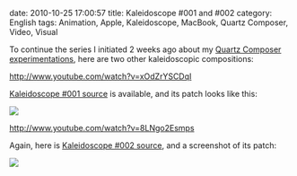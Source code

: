 date: 2010-10-25 17:00:57
title: Kaleidoscope #001 and #002
category: English
tags: Animation, Apple, Kaleidoscope, MacBook, Quartz Composer, Video, Visual

To continue the series I initiated 2 weeks ago about my [Quartz Composer experimentations](http://kevin.deldycke.com/2010/10/export-quartz-composer-video/), here are two other kaleidoscopic compositions:

http://www.youtube.com/watch?v=xOdZrYSCDqI

[Kaleidoscope #001 source](http://kevin.deldycke.com/documents/kaleidoscope-001.qtz) is available, and its patch looks like this:

![](/uploads/2010/kaleidoscope-001-patch.png)

http://www.youtube.com/watch?v=8LNgo2Esmps

Again, here is [Kaleidoscope #002 source](http://kevin.deldycke.com/documents/kaleidoscope-002.qtz), and a screenshot of its patch:

![](/uploads/2010/kaleidoscope-002-patch.png)

